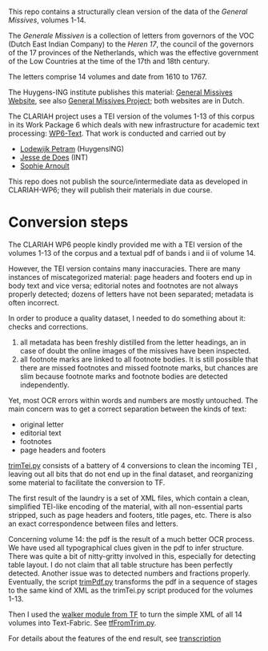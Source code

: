 This repo contains a structurally clean version of the data of the *General Missives*, volumes 1-14.

The *Generale Missiven* is a collection of letters from governors of the
VOC (Dutch East Indian Company) to
the *Heren 17*, the council of the governors of the 17 provinces of the Netherlands,
which was the effective
government of the Low Countries at the time of the 17th and 18th century.

The letters comprise 14 volumes and date from 1610 to 1767.

The Huygens-ING institute publishes this material:
[General Missives Website](http://resources.huygens.knaw.nl/retroboeken/generalemissiven/#page=0&accessor=toc&view=homePane),
see also
[General Missives Project](http://resources.huygens.knaw.nl/vocgeneralemissiven);
both websites are in Dutch.

The CLARIAH project uses a TEI version of the volumes 1-13 of this corpus in its Work Package 6 which deals with
new infrastructure for academic text processing:
[WP6-Text](https://www.clariah.nl/en/work-packages/focus-areas/text?layout=blog).
That work is conducted and carried out by

* [Lodewijk Petram](https://www.lodewijkpetram.nl) (HuygensING)
* [Jesse de Does](https://www.researchgate.net/profile/Jesse_De_Does) (INT)
* [Sophie Arnoult](http://www.illc.uva.nl/People/person/3601/Ir-Sophie-Arnoult)

This repo does not publish the source/intermediate data as developed in CLARIAH-WP6;
they will publish their materials in due course.

# Conversion steps

The CLARIAH WP6 people kindly provided me with a TEI version of the volumes 1-13 of the corpus
and a textual pdf of bands i and ii of volume 14.

However, the TEI version contains many inaccuracies.
There are many instances of miscategorized material:
page headers and footers end up in body text and vice versa;
editorial notes and footnotes are not always properly detected; dozens of letters have not been separated;
metadata is often incorrect.

In order to produce a quality dataset, I needed to do something about it: checks and corrections.

1. all metadata has been freshly distilled from the letter headings, an in case of doubt the
   online images of the missives have been inspected.
2. all footnote marks are linked to all footnote bodies.
   It is still possible that there are missed footnotes and missed footnote marks,
   but chances are slim because footnote marks and footnote bodies are detected
   independently.

Yet, most OCR errors within words and numbers are mostly untouched.
The main concern was to get a correct separation between the kinds of text:

* original letter
* editorial text
* footnotes
* page headers and footers

[trimTei.py](https://github.com/CLARIAH/wp6-missieven/blob/master/programs/trimTei.py)
consists of a battery of 4 conversions to clean the incoming TEI ,
leaving out all bits that do not end up in the final dataset,
and reorganizing some material to facilitate the conversion to TF.

The first result of the laundry is a set of XML files, which contain a clean, simplified TEI-like
encoding of the material, with all non-essential parts stripped, such as page headers and footers,
title pages, etc.
There is also an exact correspondence between files and letters.

Concerning volume 14: the pdf is the result of a much better OCR process.
We have used all typographical clues given in the pdf to infer structure.
There was quite a bit of nitty-gritty involved in this, especially for detecting table layout.
I do not claim that all table structure has been perfectly detected.
Another issue was to detected numbers and fractions properly.
Eventually, the script
[trimPdf.py](https://github.com/CLARIAH/wp6-missieven/blob/master/programs/trimPdf.py)
transforms the pdf in a sequence of stages to the same kind of XML as the trimTei.py script produced
for the volumes 1-13.

Then I used the
[walker module from TF](https://annotation.github.io/text-fabric/tf/convert/walker.html)
to turn the simple XML of all 14 volumes into Text-Fabric.
See
[tfFromTrim.py](https://github.com/CLAARIAH/wp6-missieven/blob/master/programs/tfFromTrim.py).

For details about the features of the end result, see 
[transcription](docs/transcription.md)

